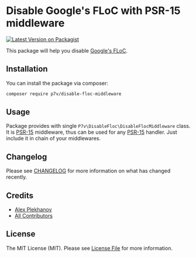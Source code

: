 # Disable Google's FLoC with PSR-15 middleware

[![Latest Version on Packagist](https://img.shields.io/packagist/v/p7v/disable-floc-middleware.svg?style=flat)](https://packagist.org/packages/p7v/disable-floc-middleware)

This package will help you disable [Google's FLoC](https://plausible.io/blog/google-floc).

## Installation

You can install the package via composer:

```bash
composer require p7v/disable-floc-middleware
```

## Usage

Package provides with single `P7v\DisableFloc\DisableFlocMiddleware` class. It is [PSR-15][psr15] middleware, thus can be used for any [PSR-15][psr15] handler. Just include it in chain of your middlewares.

[psr15]: https://www.php-fig.org/psr/psr-15/

## Changelog

Please see [CHANGELOG](CHANGELOG.md) for more information on what has changed recently.

## Credits

- [Alex Plekhanov](https://github.com/alexsoft)
- [All Contributors](../../contributors)

## License

The MIT License (MIT). Please see [License File](LICENSE) for more information.

